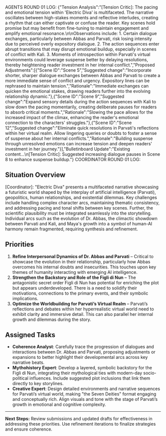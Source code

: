 AGENTS ROUND 01 LOG:
{"Tension Analysis":"[Tension Critic]: The pacing and emotional tension within 'Electric Diva' is multifaceted. The narrative oscillates between high-stakes moments and reflective interludes, creating a rhythm that can either captivate or confuse the reader. Key scenes hold promise but may benefit from fine-tuning to maintain engagement and amplify emotional resonance.\\n\\nObservations include: 1. Certain dialogue exchanges, particularly between Abbas and Parvati, risk losing intensity due to perceived overly expository dialogue. 2. The action sequences enter abrupt transitions that may disrupt emotional buildup, especially in scenes of conflict with Kali. 3. Moments of introspection within Parvati's virtual environments could leverage suspense better by delaying resolutions, thereby heightening reader investment in her internal conflict.","Proposed Adjustments":[{"Scene ID":"Scene 5","Suggested change":"Incorporate shorter, sharper dialogue exchanges between Abbas and Parvati to create a more immediate sense of conflict and urgency. Expository lines can be rephrased to maintain tension.","Rationale":"Immediate exchanges can quicken the emotional stakes, drawing readers further into the evolving relationship dynamic."},{"Scene ID":"Scene 9","Suggested change":"Expand sensory details during the action sequences with Kali to slow down the pacing momentarily, creating deliberate pauses for readers to absorb critical moments.","Rationale":"Slowing the pace allows for the increased impact of the climax, enhancing the reader's emotional connection to the characters' struggles."},{"Scene ID":"Scene 12","Suggested change":"Eliminate quick resolutions in Parvati's reflections within her virtual realm. Allow lingering queries or doubts to foster a sense of suspense about her internal conflicts.","Rationale":"Building suspense through unresolved emotions can increase tension and deepen readers' investment in her journey."}],"Bulletinboard Update":"Existing content...\\n[Tension Critic]: Suggested increasing dialogue pauses in Scene 8 to enhance suspense buildup."}
COORDINATOR ROUND 01 LOG: 
## Situation Overview
[Coordinator]: "Electric Diva" presents a multifaceted narrative showcasing a futuristic world shaped by the interplay of artificial intelligence (Parvati), geopolitics, human relationships, and existential dilemmas. Key challenges include handling complex character arcs, maintaining thematic consistency, and addressing pacing and tonal shifts between key scenes. Further, the scientific plausibility must be integrated seamlessly into the storytelling. Individual arcs such as the evolution of Dr. Abbas, the climactic showdown between Parvati and Kali, and Maya's growth into a symbol of human-AI harmony remain fragmented, requiring synthesis and refinement.

## Priorities
1. **Refine Interpersonal Dynamics of Dr. Abbas and Parvati** – Critical to showcase the evolution in their relationship, particularly how Abbas overcomes his internal doubts and insecurities. This touches upon key themes of humanity interacting with emerging AI intelligence.  
2. **Strengthen the Backstory and Role of the Figli di Nun** – The antagonistic secret order Figli di Nun has potential for enriching the plot but appears underdeveloped. There is a need to solidify their motivations, connections to the primary events, and their symbolic implications.  
3. **Optimize the Worldbuilding for Parvati’s Virtual Realm** – Parvati’s reflections and debates within her hyperrealistic virtual world need to exhibit clarity and immersive detail. This can also parallel her internal growth and dilemmas during the story.

## Assigned Tasks
- **Coherence Analyst**: Carefully trace the progression of dialogues and interactions between Dr. Abbas and Parvati, proposing adjustments or expansions to better highlight their developmental arcs across key narrative beats.  
- **Mythohistory Expert**: Develop a layered, symbolic backstory for the Figli di Nun, integrating their mythological ties with modern-day socio-political influences. Include suggested plot inclusions that link them directly to key storylines.  
- **Creative Expert**: Design detailed environments and narrative sequences for Parvati’s virtual world, making "the Seven Deities" format engaging and conceptually rich. Align visuals and tone with the stage of Parvati’s growth in emotional and cognitive complexity.  

---
**Next Steps:** Review submissions and updated drafts for effectiveness in addressing these priorities. Use refinement iterations to finalize strategies and ensure coherence.